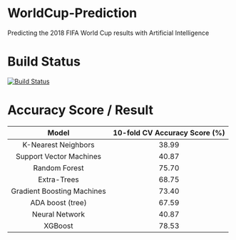 # WorldCup-Prediction
Predicting the 2018 FIFA World Cup results with Artificial Intelligence

# Build Status
[![Build Status](https://travis-ci.org/VIVelev/WorldCup-Prediction.svg?branch=master)](https://travis-ci.org/VIVelev/WorldCup-Prediction)

# Accuracy Score / Result

|           Model          |10-fold CV Accuracy Score (%)|
|:------------------------:|:---------------------------:|
|K-Nearest Neighbors       |38.99|
|Support Vector Machines   |40.87|
|Random Forest             |75.70|
|Extra-Trees               |68.75|
|Gradient Boosting Machines|73.40|
|ADA boost (tree)          |67.59|
|Neural Network            |40.87|
|XGBoost                   |78.53|